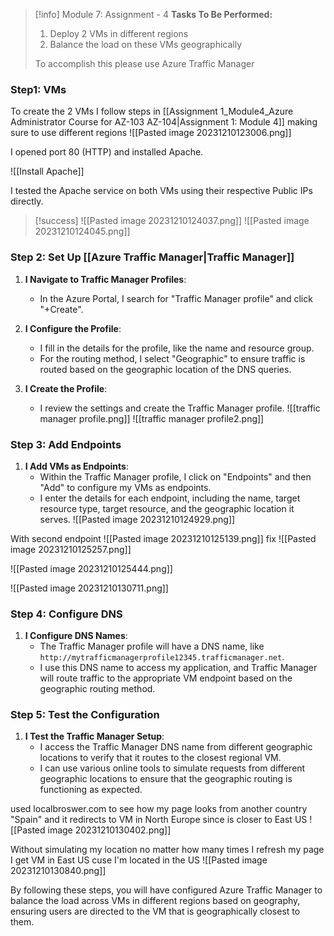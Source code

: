 > [!info] Module 7: Assignment - 4
> **Tasks To Be Performed:** 
> 1. Deploy 2 VMs in different regions 
> 2. Balance the load on these VMs geographically 
> 
> To accomplish this please use Azure Traffic Manager

### Step1: VMs
To create the 2 VMs I follow steps in [[Assignment 1_Module4_Azure Administrator Course for AZ-103 AZ-104|Assignment 1: Module 4]] making sure to use different regions
![[Pasted image 20231210123006.png]]

I opened port 80 (HTTP) and installed Apache.

![[Install Apache]]

I tested the Apache service on both VMs using their respective Public IPs directly.

> [!success] 
> ![[Pasted image 20231210124037.png]]
> ![[Pasted image 20231210124045.png]]
> 

### Step 2: Set Up [[Azure Traffic Manager|Traffic Manager]]

1. **I Navigate to Traffic Manager Profiles**:
    
    - In the Azure Portal, I search for "Traffic Manager profile" and click "+Create".
2. **I Configure the Profile**:
    
    - I fill in the details for the profile, like the name and resource group.
    - For the routing method, I select "Geographic" to ensure traffic is routed based on the geographic location of the DNS queries.
3. **I Create the Profile**:
    
    - I review the settings and create the Traffic Manager profile.
      ![[traffic manager profile.png]]
      ![[traffic manager profile2.png]]

### Step 3: Add Endpoints

1. **I Add VMs as Endpoints**:
    - Within the Traffic Manager profile, I click on "Endpoints" and then "Add" to configure my VMs as endpoints.
    - I enter the details for each endpoint, including the name, target resource type, target resource, and the geographic location it serves.
      ![[Pasted image 20231210124929.png]]

With second endpoint
![[Pasted image 20231210125139.png]]
fix 
![[Pasted image 20231210125257.png]]

![[Pasted image 20231210125444.png]]

![[Pasted image 20231210130711.png]]

### Step 4: Configure DNS

1. **I Configure DNS Names**:
    - The Traffic Manager profile will have a DNS name, like `http://mytrafficmanagerprofile12345.trafficmanager.net`.
    - I use this DNS name to access my application, and Traffic Manager will route traffic to the appropriate VM endpoint based on the geographic routing method.

### Step 5: Test the Configuration

1. **I Test the Traffic Manager Setup**:
    - I access the Traffic Manager DNS name from different geographic locations to verify that it routes to the closest regional VM.
    - I can use various online tools to simulate requests from different geographic locations to ensure that the geographic routing is functioning as expected.

used localbroswer.com to see how my page looks from another country "Spain" and it redirects to VM in North Europe since is closer to East US
![[Pasted image 20231210130402.png]]

Without simulating my location no matter how many times I refresh my page I get VM in East US cuse I'm located in the US
![[Pasted image 20231210130840.png]]


By following these steps, you will have configured Azure Traffic Manager to balance the load across VMs in different regions based on geography, ensuring users are directed to the VM that is geographically closest to them.